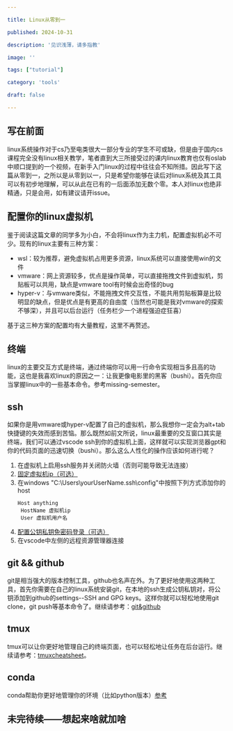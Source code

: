 ```yaml
---

title: Linux从零到一

published: 2024-10-31

description: '见识浅薄，请多指教'

image: ''

tags: ["tutorial"]

category: 'tools'

draft: false 

---
```


## 写在前面
linux系统操作对于cs乃至电类很大一部分专业的学生不可或缺，但是由于国内cs课程完全没有linux相关教学，笔者直到大三所接受过的课内linux教育也仅有oslab中顺口提到的一个视频，在新手入门linux的过程中往往会不知所措。因此写下这篇从零到一，之所以是从零到以一，只是希望你能够在读后对linux系统及其工具可以有初步地理解，可以从此在已有的一后面添加无数个零。本人对linux也绝非精通，只是会用，如有建议请开issue。


## 配置你的linux虚拟机
鉴于阅读这篇文章的同学多为小白，不会将linux作为主力机，配置虚拟机必不可少。现有的linux主要有三种方案：
+ wsl：较为推荐，避免虚拟机占用更多资源，linux系统可以直接使用win的文件
+ vmware：网上资源较多，优点是操作简单，可以直接拖拽文件到虚拟机，剪贴板可以共用，缺点是vmware tool有时候会出奇怪的bug
+ hyper-v：与vmware类似，不能拖拽文件交互性，不能共用剪贴板算是比较明显的缺点，但是优点是有更高的自由度（当然也可能是我对vmware的探索不够深），并且可以后台运行（任务栏少一个进程强迫症狂喜）

基于这三种方案的配置均有大量教程，这里不再赘述。

## 终端
linux的主要交互方式是终端，通过终端你可以用一行命令实现相当多且高的功能，这也是我喜欢linux的原因之一：让我更像电影里的黑客（bushi）。首先你应当掌握linux中的一些基本命令。参考missing-semester。

## ssh
如果你是用vmware或hyper-v配置了自己的虚拟机，那么我想你一定会为alt+tab快捷键的失效而感到苦恼。那么既然如前文所说，linux最重要的交互窗口其实是终端，我们可以通过vscode ssh到你的虚拟机上面，这样就可以实现浏览器gpt和你的代码页面的迅速切换（bushi）。那么这么人性化的操作应该如何进行呢？
1. 在虚拟机上启用ssh服务并关闭防火墙（否则可能导致无法连接）
2. [固定虚拟机ip（可选）](https://tubehao.github.io/blog/posts/hyper-v%E8%99%9A%E6%8B%9F%E6%9C%BA%E5%9B%BA%E5%AE%9Aip%E5%B9%B6%E8%BF%9E%E6%8E%A5%E5%A4%96%E9%83%A8%E7%BD%91%E7%BB%9C%E6%96%B9%E5%BC%8F/)
3. 在windows "C:\Users\yourUserName\.ssh\config"中按照下列方式添加你的host
   ```
   Host anything
    HostName 虚拟机ip
    User 虚拟机用户名
   ```
4. [配置公钥私钥免密码登录（可选）](https://www.linuxdashen.com/ssh-key)
5. 在vscode中左侧的远程资源管理器连接
   
## git && github
git是相当强大的版本控制工具，github也名声在外。为了更好地使用这两种工具，首先你需要在自己的linux系统安装git，在本地的ssh生成公钥私钥对，将公钥添加到github的settings--SSH and GPG keys。这样你就可以轻松地使用git clone，git push等基本命令了。继续请参考：[git&github](https://tubehao.github.io/blog/posts/learning-gitgithub/)

## tmux
tmux可以让你更好地管理自己的终端页面，也可以轻松地让任务在后台运行。继续请参考：[tmuxcheatsheet](https://tubehao.github.io/blog/posts/tmux/)。

## conda
conda帮助你更好地管理你的环境（比如python版本）[参考](https://blog.csdn.net/wyf2017/article/details/118676765)

## 未完待续——想起来啥就加啥